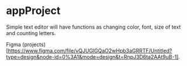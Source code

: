 # appProject

Simple text editor will have functions as changing color, font, size of text and counting letters.

Figma (projects)[https://www.figma.com/file/vQJUGlGQaO2wHpb3aGRRTF/Untitled?type=design&node-id=0%3A1&mode=design&t=RnpJ3D6ta2AAt9uB-1]. 
